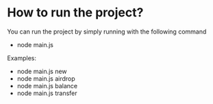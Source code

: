 # How to run the project?

You can run the project by simply running with the following command
* node main.js <command>

Examples:
* node main.js new
* node main.js airdrop
* node main.js balance
* node main.js transfer <address-to-tranfer> <amount>

